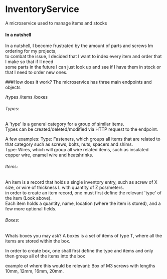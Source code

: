 # InventoryService
A microservice used to manage items and stocks


#### In a nutshell
In a nutshell, I become frustrated by the amount of parts and screws Im ordering for my projects,\
to combat the issue, I decided that I want to index every item and order that I make so that if Il need\
some parts in the future I can just look up and see if I have them in stock or that I need to order new ones.

###How does it work?
The microservice has three main endpoints and objects

/types
/items 
/boxes

###### Types:
A 'type' is a general category for a group of similar items.\
Types can be created/deleted/modified via HTTP request to the endpoint.

A few examples:
Type: Fasteners, which groups all items that are related to that category such as screws, bolts, nuts, spacers and shims.\
Type: Wires, which will group all wire related items, such as insulated copper wire, enamel wire and heatshrinks.

###### Items:
An item is a record that holds a single inventory entry, such as screw of X size, or wire of thickness L with quantity of Z pcs/meters.\
in order to create an item record, one must first define the relevant 'type' of the item (Look above).\
Each item holds a quantity, name, location (where the item is stored), and a few more optional fields.

###### Boxes:
Whats boxes you may ask?
A boxes is a set of items of type T, where all the items are stored within the box.

In order to create box, one shall first define the type and items and only then group all of the items into the box

example of where this would be relevant:
Box of M3 screws with lengths 10mm, 12mm, 16mm, 20mm.


